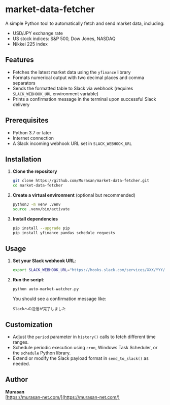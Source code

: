 # market-data-fetcher

A simple Python tool to automatically fetch and send market data, including:

- USD/JPY exchange rate  
- US stock indices: S&P 500, Dow Jones, NASDAQ  
- Nikkei 225 index  

## Features

- Fetches the latest market data using the `yfinance` library  
- Formats numerical output with two decimal places and comma separators  
- Sends the formatted table to Slack via webhook (requires `SLACK_WEBHOOK_URL` environment variable)  
- Prints a confirmation message in the terminal upon successful Slack delivery  

## Prerequisites

- Python 3.7 or later  
- Internet connection  
- A Slack incoming webhook URL set in `SLACK_WEBHOOK_URL`  

## Installation

1. **Clone the repository**  
   ```bash
   git clone https://github.com/Murasan/market-data-fetcher.git
   cd market-data-fetcher
   ```

2. **Create a virtual environment** (optional but recommended)  
   ```bash
   python3 -m venv .venv
   source .venv/bin/activate
   ```

3. **Install dependencies**  
   ```bash
   pip install --upgrade pip
   pip install yfinance pandas schedule requests
   ```

## Usage

1. **Set your Slack webhook URL**:  
   ```bash
   export SLACK_WEBHOOK_URL="https://hooks.slack.com/services/XXX/YYY/ZZZ"
   ```

2. **Run the script**:  
   ```bash
   python auto-market-watcher.py
   ```

   You should see a confirmation message like:

   ```
   Slackへの送信が完了しました
   ```

## Customization

- Adjust the `period` parameter in `history()` calls to fetch different time ranges.  
- Schedule periodic execution using `cron`, Windows Task Scheduler, or the `schedule` Python library.  
- Extend or modify the Slack payload format in `send_to_slack()` as needed.  

## Author

**Murasan**  
[https://murasan-net.com/](https://murasan-net.com/)
